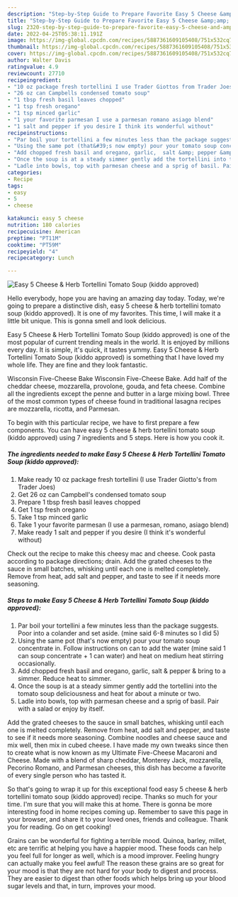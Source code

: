 ```yaml
---
description: "Step-by-Step Guide to Prepare Favorite Easy 5 Cheese &amp;amp; Herb Tortellini Tomato Soup (kiddo approved)"
title: "Step-by-Step Guide to Prepare Favorite Easy 5 Cheese &amp;amp; Herb Tortellini Tomato Soup (kiddo approved)"
slug: 2320-step-by-step-guide-to-prepare-favorite-easy-5-cheese-and-amp-herb-tortellini-tomato-soup-kiddo-approved
date: 2022-04-25T05:38:11.191Z
image: https://img-global.cpcdn.com/recipes/5887361609105408/751x532cq70/easy-5-cheese-herb-tortellini-tomato-soup-kiddo-approved-recipe-main-photo.jpg
thumbnail: https://img-global.cpcdn.com/recipes/5887361609105408/751x532cq70/easy-5-cheese-herb-tortellini-tomato-soup-kiddo-approved-recipe-main-photo.jpg
cover: https://img-global.cpcdn.com/recipes/5887361609105408/751x532cq70/easy-5-cheese-herb-tortellini-tomato-soup-kiddo-approved-recipe-main-photo.jpg
author: Walter Davis
ratingvalue: 4.9
reviewcount: 27710
recipeingredient:
- "10 oz package fresh tortellini I use Trader Giottos from Trader Joes"
- "26 oz can Campbells condensed tomato soup"
- "1 tbsp fresh basil leaves chopped"
- "1 tsp fresh oregano"
- "1 tsp minced garlic"
- "1 your favorite parmesan I use a parmesan romano asiago blend"
- "1 salt and pepper if you desire I think its wonderful without"
recipeinstructions:
- "Par boil your tortellini a few minutes less than the package suggests. Poor into a colander and set aside.  (mine said 6-8 minutes so I did 5)"
- "Using the same pot (that&#39;s now empty) pour your tomato soup concentrate in. Follow instructions on can to add the water (mine said 1 can soup concentrate + 1 can water) and heat on medium heat stirring occasionally."
- "Add chopped fresh basil and oregano, garlic,  salt &amp; pepper &amp; bring to a simmer. Reduce heat to simmer."
- "Once the soup is at a steady simmer gently add the tortellini into the tomato soup deliciousness and heat for about a minute or two."
- "Ladle into bowls, top with parmesan cheese and a sprig of basil. Pair with a salad or enjoy by itself."
categories:
- Recipe
tags:
- easy
- 5
- cheese

katakunci: easy 5 cheese 
nutrition: 180 calories
recipecuisine: American
preptime: "PT11M"
cooktime: "PT59M"
recipeyield: "4"
recipecategory: Lunch

---
```



![Easy 5 Cheese &amp; Herb Tortellini Tomato Soup (kiddo approved)](https://img-global.cpcdn.com/recipes/5887361609105408/751x532cq70/easy-5-cheese-herb-tortellini-tomato-soup-kiddo-approved-recipe-main-photo.jpg)

Hello everybody, hope you are having an amazing day today. Today, we're going to prepare a distinctive dish, easy 5 cheese &amp; herb tortellini tomato soup (kiddo approved). It is one of my favorites. This time, I will make it a little bit unique. This is gonna smell and look delicious.

Easy 5 Cheese &amp; Herb Tortellini Tomato Soup (kiddo approved) is one of the most popular of current trending meals in the world. It is enjoyed by millions every day. It is simple, it's quick, it tastes yummy. Easy 5 Cheese &amp; Herb Tortellini Tomato Soup (kiddo approved) is something that I have loved my whole life. They are fine and they look fantastic.

Wisconsin Five-Cheese Bake Wisconsin Five-Cheese Bake. Add half of the cheddar cheese, mozzarella, provolone, gouda, and feta cheese. Combine all the ingredients except the penne and butter in a large mixing bowl. Three of the most common types of cheese found in traditional lasagna recipes are mozzarella, ricotta, and Parmesan.


To begin with this particular recipe, we have to first prepare a few components. You can have easy 5 cheese &amp; herb tortellini tomato soup (kiddo approved) using 7 ingredients and 5 steps. Here is how you cook it.

<!--inarticleads1-->

##### The ingredients needed to make Easy 5 Cheese &amp; Herb Tortellini Tomato Soup (kiddo approved):

1. Make ready 10 oz package fresh tortellini (I use Trader Giotto&#39;s from Trader Joes)
1. Get 26 oz can Campbell&#39;s condensed tomato soup
1. Prepare 1 tbsp fresh basil leaves chopped
1. Get 1 tsp fresh oregano
1. Take 1 tsp minced garlic
1. Take 1 your favorite parmesan (I use a parmesan, romano, asiago blend)
1. Make ready 1 salt and pepper if you desire (I think it&#39;s wonderful without)


Check out the recipe to make this cheesy mac and cheese. Cook pasta according to package directions; drain. Add the grated cheeses to the sauce in small batches, whisking until each one is melted completely. Remove from heat, add salt and pepper, and taste to see if it needs more seasoning. 

<!--inarticleads2-->

##### Steps to make Easy 5 Cheese &amp; Herb Tortellini Tomato Soup (kiddo approved):

1. Par boil your tortellini a few minutes less than the package suggests. Poor into a colander and set aside.  (mine said 6-8 minutes so I did 5)
1. Using the same pot (that&#39;s now empty) pour your tomato soup concentrate in. Follow instructions on can to add the water (mine said 1 can soup concentrate + 1 can water) and heat on medium heat stirring occasionally.
1. Add chopped fresh basil and oregano, garlic,  salt &amp; pepper &amp; bring to a simmer. Reduce heat to simmer.
1. Once the soup is at a steady simmer gently add the tortellini into the tomato soup deliciousness and heat for about a minute or two.
1. Ladle into bowls, top with parmesan cheese and a sprig of basil. Pair with a salad or enjoy by itself.


Add the grated cheeses to the sauce in small batches, whisking until each one is melted completely. Remove from heat, add salt and pepper, and taste to see if it needs more seasoning. Combine noodles and cheese sauce and mix well, then mix in cubed cheese. I have made my own tweaks since then to create what is now known as my Ultimate Five-Cheese Macaroni and Cheese. Made with a blend of sharp cheddar, Monterey Jack, mozzarella, Pecorino Romano, and Parmesan cheeses, this dish has become a favorite of every single person who has tasted it. 

So that's going to wrap it up for this exceptional food easy 5 cheese &amp; herb tortellini tomato soup (kiddo approved) recipe. Thanks so much for your time. I'm sure that you will make this at home. There is gonna be more interesting food in home recipes coming up. Remember to save this page in your browser, and share it to your loved ones, friends and colleague. Thank you for reading. Go on get cooking!

Grains can be wonderful for fighting a terrible mood. Quinoa, barley, millet, etc are terrific at helping you have a happier mood. These foods can help you feel full for longer as well, which is a mood improver. Feeling hungry can actually make you feel awful! The reason these grains are so great for your mood is that they are not hard for your body to digest and process. They are easier to digest than other foods which helps bring up your blood sugar levels and that, in turn, improves your mood.
